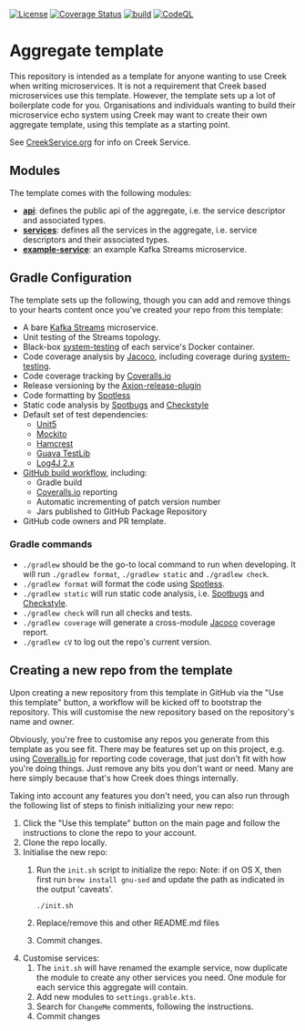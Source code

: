 [![License](https://img.shields.io/badge/License-Apache%202.0-blue.svg)](https://opensource.org/licenses/Apache-2.0)
[![Coverage Status](https://coveralls.io/repos/github/creek-service/aggregate-template/badge.svg?branch=main)](https://coveralls.io/github/creek-service/aggregate-template?branch=main)
[![build](https://github.com/creek-service/aggregate-template/actions/workflows/build.yml/badge.svg)](https://github.com/creek-service/aggregate-template/actions/workflows/build.yml)
[![CodeQL](https://github.com/creek-service/aggregate-template/actions/workflows/codeql.yml/badge.svg)](https://github.com/creek-service/aggregate-template/actions/workflows/codeql.yml)

# Aggregate template

This repository is intended as a template for anyone wanting to use Creek when writing microservices.
It is not a requirement that Creek based microservices use this template. 
However, the template sets up a lot of boilerplate code for you. 
Organisations and individuals wanting to build their microservice echo system using Creek may want to
create their own aggregate template, using this template as a starting point.

See [CreekService.org](https://www.creekservice.org) for info on Creek Service.

## Modules

The template comes with the following modules:

* **[api](api)**: defines the public api of the aggregate, i.e. the service descriptor and associated types.
* **[services](services)**: defines all the services in the aggregate, i.e. service descriptors and their associated types.
* **[example-service](example-service)**: an example Kafka Streams microservice.

## Gradle Configuration

The template sets up the following, though you can add and remove things to your hearts content once you've created
your repo from this template:

  * A bare [Kafka Streams][kafkaSteams] microservice.
  * Unit testing of the Streams topology.
  * Black-box [system-testing][systemTest] of each service's Docker container.
  * Code coverage analysis by [Jacoco][5], including coverage during [system-testing][systemTest].
  * Code coverage tracking by [Coveralls.io][6]
  * Release versioning by the [Axion-release-plugin][4]
  * Code formatting by [Spotless][1]
  * Static code analysis by [Spotbugs][2] and [Checkstyle][3]
  * Default set of test dependencies:
    * [Unit5][7]
    * [Mockito][8]
    * [Hamcrest][9]
    * [Guava TestLib][10]
    * [Log4J 2.x][11]
  * [GitHub build workflow][12], including:
    * Gradle build
    * [Coveralls.io][6] reporting
    * Automatic incrementing of patch version number
    * Jars published to GitHub Package Repository
  * GitHub code owners and PR template.

### Gradle commands

* `./gradlew` should be the go-to local command to run when developing.
              It will run `./gradlew format`, `./gradlew static` and `./gradlew check`.
* `./gradlew format` will format the code using [Spotless][1].
* `./gradlew static` will run static code analysis, i.e. [Spotbugs][2] and [Checkstyle][3].
* `./gradlew check` will run all checks and tests.
* `./gradlew coverage` will generate a cross-module [Jacoco][5] coverage report.
* `./gradlew cV` to log out the repo's current version.

## Creating a new repo from the template

Upon creating a new repository from this template in GitHub via the "Use this template" button,
a workflow will be kicked off to bootstrap the repository. This will customise the new repository
based on the repository's name and owner.

Obviously, you're free to customise any repos you generate from this template as you see fit.
There may be features set up on this project, e.g. using [Coveralls.io][6] for reporting code coverage,
that just don't fit with how you're doing things. Just remove any bits you don't want or need.
Many are here simply because that's how Creek does things internally. 

Taking into account any features you don't need, you can also run through the following list of steps to
finish initializing your new repo:

1. Click the "Use this template" button on the main page and follow the instructions to clone the repo to your account.
2. Clone the repo locally.
3. Initialise the new repo:
   1. Run the `init.sh` script to initialize the repo:
        Note: if on OS X, then first run `brew install gnu-sed` and update the path as indicated in the output 'caveats'.
        
        ```shell
        ./init.sh
        ``` 
   2. Replace/remove this and other README.md files
   3. Commit changes.
4. Customise services:
   1. The `init.sh` will have renamed the example service, 
      now duplicate the module to create any other services you need.
      One module for each service this aggregate will contain.
   2. Add new modules to `settings.grable.kts`. 
   3. Search for `ChangeMe` comments, following the instructions.
   4. Commit changes

[1]: https://github.com/diffplug/spotless
[2]: https://spotbugs.github.io/
[3]: https://checkstyle.sourceforge.io/
[4]: https://github.com/allegro/axion-release-plugin
[5]: https://www.jacoco.org/jacoco/trunk/doc/
[6]: https://coveralls.io/
[7]: https://junit.org/junit5/docs/current/user-guide/
[8]: https://site.mockito.org/
[9]: http://hamcrest.org/JavaHamcrest/index
[10]: https://github.com/google/guava/tree/master/guava-testlib
[11]: https://logging.apache.org/log4j/2.x/
[12]: .github/workflows/build.yml
[systemTest]: https://github.com/creek-service/creek-system-test
[kafkaSteams]: https://kafka.apache.org/documentation/streams/
